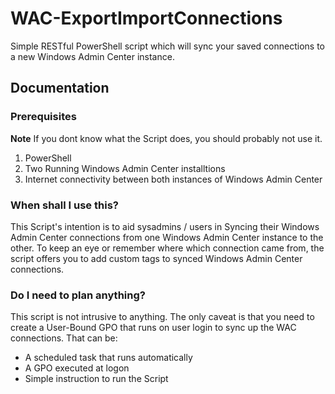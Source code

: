 # WAC-ExportImportConnections
Simple RESTful PowerShell script which will sync your saved connections to a new Windows Admin Center instance.



## Documentation

### Prerequisites 
**Note** If you dont know what the Script does, you should probably not use it.

1. PowerShell
1. Two Running Windows Admin Center installtions
1. Internet connectivity between both instances of Windows Admin Center


### When shall I use this?
This Script's intention is to aid sysadmins / users in Syncing their Windows Admin Center connections from one Windows Admin Center instance to the other.
To keep an eye or remember where which connection came from, the script offers you to add custom tags to synced Windows Admin Center connections.

### Do I need to plan anything?
This script is not intrusive to anything. The only caveat is that you need to create a User-Bound GPO that runs on user login to sync up the WAC connections.
That can be:
* A scheduled task that runs automatically
* A GPO executed at logon
* Simple instruction to run the Script

